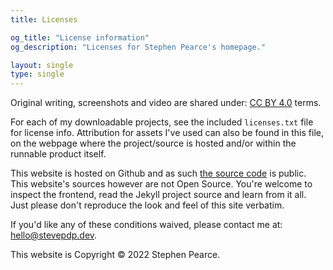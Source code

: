 ```yaml
---
title: Licenses

og_title: "License information"
og_description: "Licenses for Stephen Pearce's homepage."

layout: single
type: single
---
```


Original writing, screenshots and video are shared under: <a href="https://creativecommons.org/licenses/by/4.0/" rel="nofollow noopener noreferrer" title="Creative Commons Attribution 4.0 International (CC BY 4.0)" target="_blank">CC BY 4.0</a> terms.

For each of my downloadable projects, see the included <code>licenses.txt</code> file for license info. Attribution for assets I've used can also be found in this file, on the webpage where the project/source is hosted and/or within the runnable product itself.

This website is hosted on Github and as such <a href="https://github.com/stevepdp/stevepdp.github.io" rel="nofollow noopener noreferrer" title="the source code for stevepdp.dev hosted on Github" target="_blank">the source code</a> is public. This website's sources however are not Open Source. You're welcome to inspect the frontend, read the Jekyll project source and learn from it all. Just please don't reproduce the look and feel of this site verbatim.

If you'd like any of these conditions waived, please contact me at: <a href="mailto:hello@stevepdp.dev">hello@stevepdp.dev</a>.

This website is Copyright &copy; 2022 Stephen Pearce.

